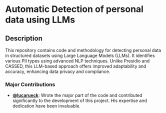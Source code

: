# Automatic Detection of personal data using LLMs

## Description
This repository contains code and methodology for detecting personal data in structured datasets using Large Language Models (LLMs). It identifies various PII types using advanced NLP techniques. Unlike Presidio and CASSED, this LLM-based approach offers improved adaptability and accuracy, enhancing data privacy and compliance.

### Major Contributions

- **[@lucarueck]([https://github.com/lucarueck])**: Wrote the major part of the code and contributed significantly to the development of this project. His expertise and dedication have been invaluable.
  
